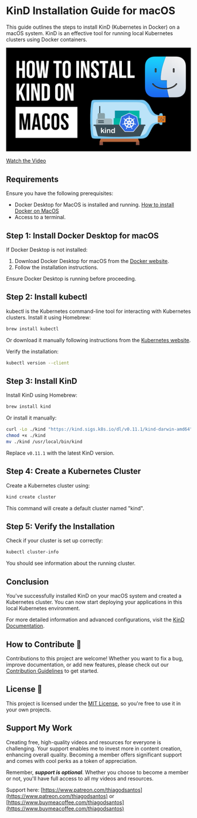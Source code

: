 # KinD Installation Guide for macOS

This guide outlines the steps to install KinD (Kubernetes in Docker) on a macOS system. KinD is an effective tool for running local Kubernetes clusters using Docker containers.

[![How to Install KinD on macOS](kind-macOS.png)](https://www.youtube.com/watch?v=s1gmbUgVkL4)

[Watch the Video](https://www.youtube.com/watch?v=s1gmbUgVkL4)

## Requirements 

Ensure you have the following prerequisites:
- Docker Desktop for MacOS is installed and running. [How to install Docker on MacOS](https://www.youtube.com/watch?v=knarlToekQ0&t)
- Access to a terminal.

## Step 1: Install Docker Desktop for macOS

If Docker Desktop is not installed:

1. Download Docker Desktop for macOS from the [Docker website](https://www.docker.com/products/docker-desktop).
2. Follow the installation instructions.

Ensure Docker Desktop is running before proceeding.

## Step 2: Install kubectl

kubectl is the Kubernetes command-line tool for interacting with Kubernetes clusters. Install it using Homebrew:

```bash
brew install kubectl 
```

Or download it manually following instructions from the [Kubernetes website](https://kubernetes.io/docs/tasks/tools/install-kubectl-macos/).

Verify the installation:

```bash
kubectl version --client
```

## Step 3: Install KinD

Install KinD using Homebrew:

```bash
brew install kind
```

Or install it manually:

```bash
curl -Lo ./kind "https://kind.sigs.k8s.io/dl/v0.11.1/kind-darwin-amd64"
chmod +x ./kind
mv ./kind /usr/local/bin/kind
```

Replace `v0.11.1` with the latest KinD version.

## Step 4: Create a Kubernetes Cluster

Create a Kubernetes cluster using:

```bash
kind create cluster
```

This command will create a default cluster named "kind".

## Step 5: Verify the Installation

Check if your cluster is set up correctly:

```bash
kubectl cluster-info
```

You should see information about the running cluster.

## Conclusion

You've successfully installed KinD on your macOS system and created a Kubernetes cluster. You can now start deploying your applications in this local Kubernetes environment.

For more detailed information and advanced configurations, visit the [KinD Documentation](https://kind.sigs.k8s.io/docs/user/quick-start/).

## How to Contribute 🤝

Contributions to this project are welcome! Whether you want to fix a bug, improve documentation, or add new features, please check out our [Contribution Guidelines](../CONTRIBUTING.md) to get started.

## License 📜

This project is licensed under the [MIT License](../LICENSE), so you're free to use it in your own projects.


## Support My Work

Creating free, high-quality videos and resources for everyone is challenging. Your support enables me to invest more in content creation, enhancing overall quality. Becoming a member offers significant support and comes with cool perks as a token of appreciation.

Remember, ***support is optional***. Whether you choose to become a member or not, you'll have full access to all my videos and resources.

Support here: [https://www.patreon.com/thiagodsantos](https://www.patreon.com/thiagodsantos) or [https://www.buymeacoffee.com/thiagodsantos](https://www.buymeacoffee.com/thiagodsantos)
